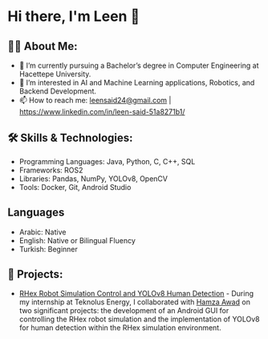 # Hi there, I'm Leen 👋

## 👨‍💻 About Me:
- 🔭 I’m currently pursuing a Bachelor’s degree in Computer Engineering at Hacettepe University.
- 🌱 I’m interested in AI and Machine Learning applications, Robotics, and Backend Development.
- 📫 How to reach me: leensaid24@gmail.com | https://www.linkedin.com/in/leen-said-51a8271b1/

## 🛠️ Skills & Technologies:
- Programming Languages: Java, Python, C, C++, SQL
- Frameworks: ROS2
- Libraries: Pandas, NumPy, YOLOv8, OpenCV
- Tools: Docker, Git, Android Studio

## Languages
- Arabic: Native
- English: Native or Bilingual Fluency
- Turkish: Beginner

## 🚀 Projects:
- [RHex Robot Simulation Control and YOLOv8 Human Detection](https://github.com/leenslf/RHex-Robot-Projects) - During my internship at Teknolus Energy, I collaborated with [Hamza Awad](https://github.com/awwad-hamza) on two significant projects: the development of an Android GUI for controlling the RHex robot simulation and the implementation of YOLOv8 for human detection within the RHex simulation environment.

